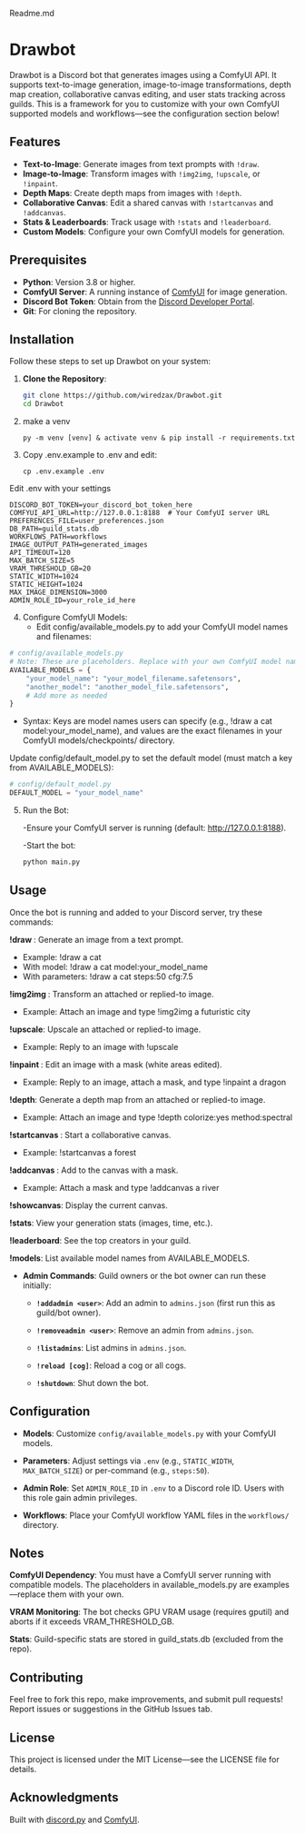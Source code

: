 Readme.md
# Drawbot

Drawbot is a Discord bot that generates images using a ComfyUI API. It supports text-to-image generation, image-to-image transformations, depth map creation, collaborative canvas editing, and user stats tracking across guilds. This is a framework for you to customize with your own ComfyUI supported models and workflows—see the configuration section below!

## Features
- **Text-to-Image**: Generate images from text prompts with `!draw`.
- **Image-to-Image**: Transform images with `!img2img`, `!upscale`, or `!inpaint`.
- **Depth Maps**: Create depth maps from images with `!depth`.
- **Collaborative Canvas**: Edit a shared canvas with `!startcanvas` and `!addcanvas`.
- **Stats & Leaderboards**: Track usage with `!stats` and `!leaderboard`.
- **Custom Models**: Configure your own ComfyUI models for generation.

## Prerequisites
- **Python**: Version 3.8 or higher.
- **ComfyUI Server**: A running instance of [ComfyUI](https://github.com/comfyanonymous/ComfyUI) for image generation.
- **Discord Bot Token**: Obtain from the [Discord Developer Portal](https://discord.com/developers/applications).
- **Git**: For cloning the repository.

## Installation
Follow these steps to set up Drawbot on your system:

1. **Clone the Repository**:
   ```bash
   git clone https://github.com/wiredzax/Drawbot.git
   cd Drawbot

2. make a venv
   ```
   py -m venv [venv] & activate venv & pip install -r requirements.txt

3. Copy .env.example to .env and edit:

   ```
   cp .env.example .env

Edit .env with your settings
   ```
DISCORD_BOT_TOKEN=your_discord_bot_token_here
COMFYUI_API_URL=http://127.0.0.1:8188  # Your ComfyUI server URL
PREFERENCES_FILE=user_preferences.json
DB_PATH=guild_stats.db
WORKFLOWS_PATH=workflows
IMAGE_OUTPUT_PATH=generated_images
API_TIMEOUT=120
MAX_BATCH_SIZE=5
VRAM_THRESHOLD_GB=20
STATIC_WIDTH=1024
STATIC_HEIGHT=1024
MAX_IMAGE_DIMENSION=3000
ADMIN_ROLE_ID=your_role_id_here
```

4. Configure ComfyUI Models:
   - Edit config/available_models.py to add your ComfyUI model names and filenames:
```python
# config/available_models.py
# Note: These are placeholders. Replace with your own ComfyUI model names and filenames.
AVAILABLE_MODELS = {
    "your_model_name": "your_model_filename.safetensors",
    "another_model": "another_model_file.safetensors",
    # Add more as needed
}
```
   - Syntax: 
   Keys are model names users can specify (e.g., !draw a cat model:your_model_name), and values are the exact filenames in your ComfyUI models/checkpoints/ directory.

Update config/default_model.py to set the default model (must match a key from AVAILABLE_MODELS):

```python
# config/default_model.py
DEFAULT_MODEL = "your_model_name"
```
5. Run the Bot:

   -Ensure your ComfyUI server is running (default: http://127.0.0.1:8188).

   -Start the bot:

   ```bash
   python main.py

## Usage
Once the bot is running and added to your Discord server, try these commands:

**!draw <prompt>**: Generate an image from a text prompt.  
- Example: !draw a cat  
- With model: !draw a cat model:your_model_name
- With parameters: !draw a cat steps:50 cfg:7.5

**!img2img <prompt>**: Transform an attached or replied-to image.  
- Example: Attach an image and type !img2img a futuristic city  

**!upscale**: Upscale an attached or replied-to image.  
 - Example: Reply to an image with !upscale  

**!inpaint <prompt>**: Edit an image with a mask (white areas edited).  
 - Example: Reply to an image, attach a mask, and type !inpaint a dragon  

**!depth**: Generate a depth map from an attached or replied-to image.  
 - Example: Attach an image and type !depth colorize:yes method:spectral  

**!startcanvas <prompt>**: Start a collaborative canvas.  
 - Example: !startcanvas a forest  

**!addcanvas <prompt>**: Add to the canvas with a mask.  
 - Example: Attach a mask and type !addcanvas a river  

**!showcanvas**: Display the current canvas.  

**!stats**: View your generation stats (images, time, etc.).  

**!leaderboard**: See the top creators in your guild.  

**!models**: List available model names from AVAILABLE_MODELS.  

- **Admin Commands**: Guild owners or the bot owner can run these initially:

  - **`!addadmin <user>`**: Add an admin to `admins.json` (first run this as guild/bot owner).

  - **`!removeadmin <user>`**: Remove an admin from `admins.json`.

  - **`!listadmins`**: List admins in `admins.json`.

  - **`!reload [cog]`**: Reload a cog or all cogs.

  - **`!shutdown`**: Shut down the bot.

## Configuration

- **Models**: Customize `config/available_models.py` with your ComfyUI models.

- **Parameters**: Adjust settings via `.env` (e.g., `STATIC_WIDTH`, `MAX_BATCH_SIZE`) or per-command (e.g., `steps:50`).

- **Admin Role**: Set `ADMIN_ROLE_ID` in `.env` to a Discord role ID. Users with this role gain admin privileges.

- **Workflows**: Place your ComfyUI workflow YAML files in the `workflows/` directory.

## Notes
**ComfyUI Dependency**: You must have a ComfyUI server running with compatible models. The placeholders in available_models.py are examples—replace them with your own.

**VRAM Monitoring**: The bot checks GPU VRAM usage (requires gputil) and aborts if it exceeds VRAM_THRESHOLD_GB.

**Stats**: Guild-specific stats are stored in guild_stats.db (excluded from the repo).

## Contributing

Feel free to fork this repo, make improvements, and submit pull requests! Report issues or suggestions in the GitHub Issues tab.

## License

This project is licensed under the MIT License—see the LICENSE file for details.

## Acknowledgments

Built with [discord.py](https://github.com/Rapptz/discord.py) and [ComfyUI](https://github.com/comfyanonymous/ComfyUI).
